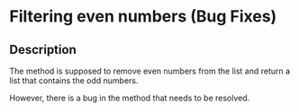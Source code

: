 # Filtering even numbers (Bug Fixes)

## Description

The method is supposed to remove even numbers from the list and return a list that contains the odd numbers.

However, there is a bug in the method that needs to be resolved.

